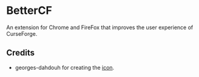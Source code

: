 # BetterCF
An extension for Chrome and FireFox that improves the user experience of CurseForge.

## Credits
- georges-dahdouh for creating the [icon](https://openclipart.org/detail/29629/fire-ball-icon).